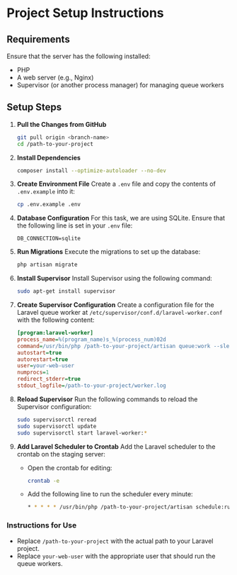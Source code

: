 # Project Setup Instructions

## Requirements
Ensure that the server has the following installed:
- PHP
- A web server (e.g., Nginx)
- Supervisor (or another process manager) for managing queue workers

## Setup Steps

1. **Pull the Changes from GitHub**
   ```bash
   git pull origin <branch-name>
   cd /path-to-your-project
   ```

2. **Install Dependencies**
   ```bash
   composer install --optimize-autoloader --no-dev
   ```

3. **Create Environment File**
   Create a `.env` file and copy the contents of `.env.example` into it:
   ```bash
   cp .env.example .env
   ```

4. **Database Configuration**
   For this task, we are using SQLite. Ensure that the following line is set in your `.env` file:
   ```env
   DB_CONNECTION=sqlite
   ```

5. **Run Migrations**
   Execute the migrations to set up the database:
   ```bash
   php artisan migrate
   ```

6. **Install Supervisor**
   Install Supervisor using the following command:
   ```bash
   sudo apt-get install supervisor
   ```

7. **Create Supervisor Configuration**
   Create a configuration file for the Laravel queue worker at `/etc/supervisor/conf.d/laravel-worker.conf` with the following content:

   ```ini
   [program:laravel-worker]
   process_name=%(program_name)s_%(process_num)02d
   command=/usr/bin/php /path-to-your-project/artisan queue:work --sleep=3 --tries=3 --timeout=90
   autostart=true
   autorestart=true
   user=your-web-user
   numprocs=1
   redirect_stderr=true
   stdout_logfile=/path-to-your-project/worker.log
   ```

8. **Reload Supervisor**
   Run the following commands to reload the Supervisor configuration:
   ```bash
   sudo supervisorctl reread
   sudo supervisorctl update
   sudo supervisorctl start laravel-worker:*
   ```

9. **Add Laravel Scheduler to Crontab**
   Add the Laravel scheduler to the crontab on the staging server:
   - Open the crontab for editing:
     ```bash
     crontab -e
     ```
   - Add the following line to run the scheduler every minute:
     ```bash
     * * * * * /usr/bin/php /path-to-your-project/artisan schedule:run >> /dev/null 2>&1
     ```


### Instructions for Use
- Replace `/path-to-your-project` with the actual path to your Laravel project.
- Replace `your-web-user` with the appropriate user that should run the queue workers.
